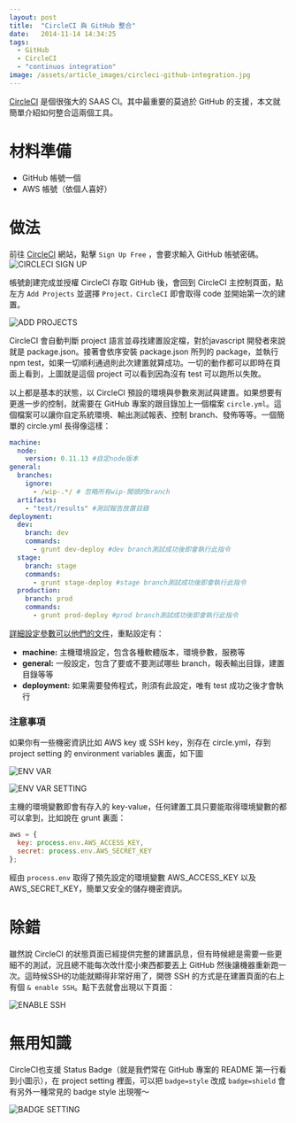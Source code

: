 ```yaml
---
layout: post
title:  "CircleCI 與 GitHub 整合"
date:   2014-11-14 14:34:25
tags: 
  - GitHub
  - CircleCI
  - "continuos integration"
image: /assets/article_images/circleci-github-integration.jpg
---
```


[CircleCI](https://circleci.com/) 是個很強大的 SAAS CI。其中最重要的莫過於 GitHub 的支援，本文就簡單介紹如何整合這兩個工具。

# 材料準備

- GitHub 帳號一個
- AWS 帳號（依個人喜好）

# 做法

前往 [CircleCI](https://circleci.com/) 網站，點擊 `Sign Up Free` ，會要求輸入 GitHub 帳號密碼。
![CIRCLECI SIGN UP](http://4.bp.blogspot.com/-BBF1vyokxtY/VF7TZRUMNOI/AAAAAAAATJs/FheUp37PuhA/s800/%E8%9E%A2%E5%B9%95%E5%BF%AB%E7%85%A7%2B2014-11-09%2B%E4%B8%8A%E5%8D%8810.36.59.png)

帳號創建完成並授權 CircleCI 存取 GitHub 後，會回到 CircleCI 主控制頁面，點左方 `Add Projects` 並選擇 `Project，CircleCI` 即會取得 code 並開始第一次的建置。

![ADD PROJECTS](http://3.bp.blogspot.com/-pj2mcZGqtJ0/VF80oqJH6LI/AAAAAAAATJ8/kbyG1TwNFW4/s800/%E8%9E%A2%E5%B9%95%E5%BF%AB%E7%85%A7%2B2014-11-09%2B%E4%B8%8A%E5%8D%8810.50.22.png)

CircleCI 會自動判斷 project 語言並尋找建置設定檔，對於javascript 開發者來說就是 package.json。接著會依序安裝 package.json 所列的 package，並執行 npm test，如果一切順利通過則此次建置就算成功。一切的動作都可以即時在頁面上看到，上圖就是這個 project 可以看到因為沒有 test 可以跑所以失敗。

以上都是基本的狀態，以 CircleCI 預設的環境與參數來測試與建置。如果想要有更進一步的控制，就需要在 GitHub 專案的跟目錄加上一個檔案 `circle.yml`。這個檔案可以讓你自定系統環境、輸出測試報表、控制 branch、發佈等等。一個簡單的 circle.yml 長得像這樣：

```yaml
machine:
  node:
    version: 0.11.13 #自定node版本
general:
  branches:
    ignore:
      - /wip-.*/ # 忽略所有wip-開頭的branch
  artifacts:
    - "test/results" #測試報告放置目錄
deployment:
  dev:
    branch: dev
    commands:
      - grunt dev-deploy #dev branch測試成功後即會執行此指令
  stage:
    branch: stage
    commands:
      - grunt stage-deploy #stage branch測試成功後即會執行此指令
  production:
    branch: prod
    commands:
      - grunt prod-deploy #prod branch測試成功後即會執行此指令
```

[詳細設定參數可以他們的文件](https://circleci.com/docs/configuration)，重點設定有：

- **machine:** 主機環境設定，包含各種軟體版本，環境參數，服務等
- **general:** 一般設定，包含了要或不要測試哪些 branch，報表輸出目錄，建置目錄等等
- **deployment:** 如果需要發佈程式，則須有此設定，唯有 test 成功之後才會執行

### 注意事項
如果你有一些機密資訊比如 AWS key 或 SSH key，別存在 circle.yml，存到 project setting 的 environment variables 裏面，如下圖



![ENV VAR](http://1.bp.blogspot.com/-9473wz74kGc/VF81EVeJagI/AAAAAAAATKE/lC0HxMQJB9g/s800/circleci_project_settings.png)


![ENV VAR SETTING](http://1.bp.blogspot.com/-ss4fw1ZR8UA/VF81ERCBEUI/AAAAAAAATKI/BNsXSw02oY0/s800/circleci_env_settings.png)

主機的環境變數即會有存入的 key-value，任何建置工具只要能取得環境變數的都可以拿到，比如說在 grunt 裏面：

```javascript
aws = {
  key: process.env.AWS_ACCESS_KEY,
  secret: process.env.AWS_SECRET_KEY
};
```

經由 `process.env` 取得了預先設定的環境變數 AWS_ACCESS_KEY 以及 AWS_SECRET_KEY，簡單又安全的儲存機密資訊。

# 除錯

雖然說 CircleCI 的狀態頁面已經提供完整的建置訊息，但有時候總是需要一些更細不的測試，況且總不能每次改什麼小東西都要丟上 GitHub 然後讓機器重新跑一次。這時候SSH的功能就顯得非常好用了，開啓 SSH 的方式是在建置頁面的右上有個 `& enable SSH`。點下去就會出現以下頁面： 



![ENABLE SSH](http://2.bp.blogspot.com/-PykwCBRH7iU/VF81t9HPldI/AAAAAAAATKU/PMVXCpuGdLc/s800/circleci_ssh.png)

# 無用知識

CircleCI也支援 Status Badge（就是我們常在 GitHub 專案的 README 第一行看到小圖示），在 project setting 裡面，可以把 `badge=style` 改成 `badge=shield` 會有另外一種常見的 badge style 出現喔～

![BADGE SETTING](http://3.bp.blogspot.com/-gLXs_ysKhJA/VF810mZKmpI/AAAAAAAATKc/kghlOKkwXc8/s800/%E8%9E%A2%E5%B9%95%E5%BF%AB%E7%85%A7%2B2014-11-09%2B%E4%B8%8B%E5%8D%885.31.12.png)
